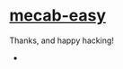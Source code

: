 # [mecab-easy][]


Thanks, and happy hacking!

- [mecab-easy]: https://github.com/reouno/mecab-easy

